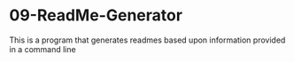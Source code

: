 # 09-ReadMe-Generator
This is a program that generates readmes based upon information provided in a command line
